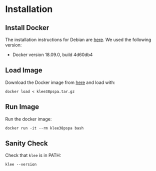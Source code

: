 # Installation

## Install Docker
The installation instructions for Debian are [here](https://docs.docker.com/engine/install/debian/).
We used the following version:
- Docker version 18.09.0, build 4d60db4

## Load Image
Download the Docker image from [here](https://doi.org/10.6084/m9.figshare.12932984) and load with:
```
docker load < klee38pspa.tar.gz
```

## Run Image
Run the docker image:
```
docker run -it --rm klee38pspa bash
```

## Sanity Check
Check that `klee` is in PATH:
```
klee --version
```
